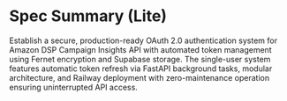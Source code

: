 # Spec Summary (Lite)

Establish a secure, production-ready OAuth 2.0 authentication system for Amazon DSP Campaign Insights API with automated token management using Fernet encryption and Supabase storage. The single-user system features automatic token refresh via FastAPI background tasks, modular architecture, and Railway deployment with zero-maintenance operation ensuring uninterrupted API access.